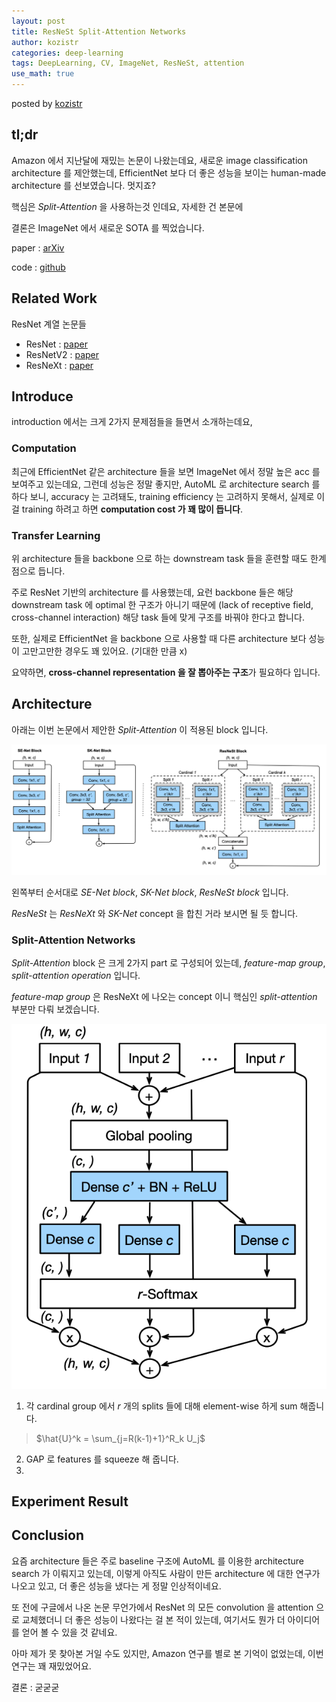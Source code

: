 ```yaml
---
layout: post
title: ResNeSt Split-Attention Networks
author: kozistr
categories: deep-learning
tags: DeepLearning, CV, ImageNet, ResNeSt, attention
use_math: true
---
```


posted by [kozistr](http://kozistr.tech)

## tl;dr

Amazon 에서 지난달에 재밌는 논문이 나왔는데요, 
새로운 image classification architecture 를 제안했는데, 
EfficientNet 보다 더 좋은 성능을 보이는 human-made architecture 를 선보였습니다. 멋지죠?

핵심은 *Split-Attention* 을 사용하는것 인데요, 자세한 건 본문에

결론은 ImageNet 에서 새로운 SOTA 를 찍었습니다.

paper : [arXiv](https://arxiv.org/pdf/2004.08955.pdf)

code : [github](https://github.com/zhanghang1989/ResNeSt)

## Related Work

ResNet 계열 논문들

* ResNet : [paper](https://www.cv-foundation.org/openaccess/content_cvpr_2016/papers/He_Deep_Residual_Learning_CVPR_2016_paper.pdf)
* ResNetV2 : [paper](https://arxiv.org/pdf/1603.05027.pdf)
* ResNeXt : [paper](https://arxiv.org/pdf/1611.05431.pdf)

## Introduce

introduction 에서는 크게 2가지 문제점들을 들면서 소개하는데요,

### Computation

최근에 EfficientNet 같은 architecture 들을 보면 ImageNet 에서 정말 높은 acc 를 보여주고 있는데요,
그런데 성능은 정말 좋지만, AutoML 로 architecture search 를 하다 보니, accuracy 는 고려돼도, training efficiency 는 고려하지 못해서, 실제로 이걸
training 하려고 하면 **computation cost 가 꽤 많이 듭니다**.

### Transfer Learning

위 architecture 들을 backbone 으로 하는 downstream task 들을 훈련할 때도 한계점으로 듭니다.

주로 ResNet 기반의 architecture 를 사용했는데, 요런 backbone 들은 해당 downstream task 에 optimal 한 구조가 아니기 때문에 (lack of receptive field, cross-channel interaction)
해당 task 들에 맞게 구조를 바꿔야 한다고 합니다.

또한, 실제로 EfficientNet 을 backbone 으로 사용할 때 다른 architecture 보다 성능이 고만고만한 경우도 꽤 있어요. (기대한 만큼 x)

요약하면, **cross-channel representation 을 잘 뽑아주는 구조**가 필요하다 입니다.

## Architecture

아래는 이번 논문에서 제안한 *Split-Attention* 이 적용된 block 입니다.

![img](/assets/ResNeSt/resnest-blocks.png)

왼쪽부터 순서대로 *SE-Net block*, *SK-Net block*, *ResNeSt block* 입니다.

*ResNeSt* 는 *ResNeXt* 와 *SK-Net* concept 을 합친 거라 보시면 될 듯 합니다.

### Split-Attention Networks

*Split-Attention* block 은 크게 2가지 part 로 구성되어 있는데, *feature-map group*, *split-attention operation* 입니다.

*feature-map group* 은 ResNeXt 에 나오는 concept 이니 핵심인 *split-attention* 부분만 다뤄 보겠습니다.

![img](/assets/ResNeSt/split-attention-block.png)

1. 각 cardinal group 에서 $r$ 개의 splits 들에 대해 element-wise 하게 sum 해줍니다.

> $\hat{U}^k = \sum_{j=R(k-1)+1}^R_k U_j$

2. GAP 로 features 를 squeeze 해 줍니다.
3. 

## Experiment Result

## Conclusion

요즘 architecture 들은 주로 baseline 구조에 AutoML 를 이용한 architecture search 가 이뤄지고 있는데,
이렇게 아직도 사람이 만든 architecture 에 대한 연구가 나오고 있고, 더 좋은 성능을 냈다는 게 정말 인상적이네요.

또 전에 구글에서 나온 논문 무언가에서 ResNet 의 모든 convolution 을 attention 으로 교체했더니 더 좋은 성능이 나왔다는 걸 본 적이 있는데,
여기서도 뭔가 더 아이디어를 얻어 볼 수 있을 것 같네요.

아마 제가 못 찾아본 거일 수도 있지만, Amazon 연구를 별로 본 기억이 없었는데, 이번 연구는 꽤 재밌었어요.

결론 : 굳굳굳
